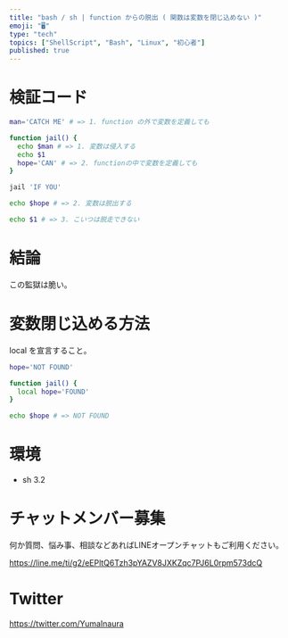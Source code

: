 ```yaml
---
title: "bash / sh | function からの脱出 ( 関数は変数を閉じ込めない )"
emoji: "🖥"
type: "tech"
topics: ["ShellScript", "Bash", "Linux", "初心者"]
published: true
---
```


# 検証コード

```bash
man='CATCH ME' # => 1. function の外で変数を定義しても

function jail() {
  echo $man # => 1. 変数は侵入する
  echo $1
  hope='CAN' # => 2. functionの中で変数を定義しても
}

jail 'IF YOU'

echo $hope # => 2. 変数は脱出する

echo $1 # => 3. こいつは脱走できない
```

# 結論

この監獄は脆い。

# 変数閉じ込める方法

local を宣言すること。

```bash
hope='NOT FOUND'

function jail() {
  local hope='FOUND'
}

echo $hope # => NOT FOUND
```

# 環境

- sh 3.2








<!-- Update From Qiita API -->

# チャットメンバー募集


何か質問、悩み事、相談などあればLINEオープンチャットもご利用ください。

https://line.me/ti/g2/eEPltQ6Tzh3pYAZV8JXKZqc7PJ6L0rpm573dcQ





# Twitter


https://twitter.com/YumaInaura


<!-- Update From Qiita API -->


